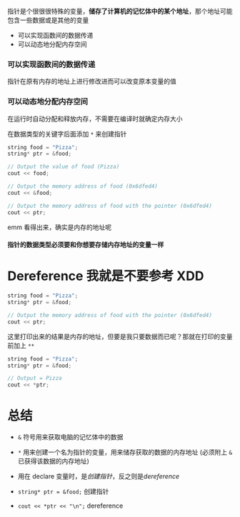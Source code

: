 指针是个很很很特殊的变量，**储存了计算机的记忆体中的某个地址**，那个地址可能包含一些数据或是其他的变量

- 可以实现函数间的数据传递
- 可以动态地分配内存空间

### 可以实现函数间的数据传递

指针在原有内存的地址上进行修改进而可以改变原本变量的值

### 可以动态地分配内存空间

在运行时自动分配和释放内存，不需要在编译时就确定内存大小

在数据类型的关键字后面添加 `*` 来创建指针

```c++
string food = "Pizza";
string* ptr = &food;

// Output the value of food (Pizza)
cout << food;

// Output the memory address of food (0x6dfed4)
cout << &food;

// Output the memory address of food with the pointer (0x6dfed4)
cout << ptr;
```

emm 看得出来，确实是内存的地址呢

#### 指针的数据类型必须要和你想要存储内存地址的变量一样

# Dereference 我就是不要参考 XDD

```c++
string food = "Pizza";
string* ptr = &food;

// Output the memory address of food with the pointer (0x6dfed4)
cout << ptr;
```

这里打印出来的结果是内存的地址，但要是我只要数据而已呢？那就在打印的变量前加上 `**`

```c++
string food = "Pizza";
string* ptr = &food;

// Output = Pizza
cout << *ptr;
```

# 总结

- `&` 符号用来获取电脑的记忆体中的数据
- `*` 用来创建一个名为指针的变量，用来储存获取的数据的内存地址 (必须附上 `&` 已获得该数据的内存地址)
- 用在 declare 变量时，是*创建指针*，反之则是*dereference*

- `string* ptr = &food;` 创建指针
- `cout << *ptr << "\n";` dereference